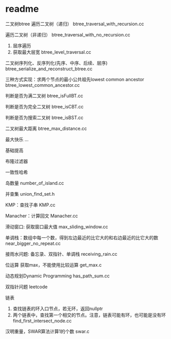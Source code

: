 # readme   

二叉树btree
  遍历二叉树（递归）
  btree_traversal_with_recursion.cc     

  遍历二叉树（非递归）
  btree_traversal_with_no_recursion.cc

  1. 层序遍历
  2. 获取最大层宽
  btree_level_traversal.cc
  
  二叉树序列化、反序列化(先序、中序、后续、层序)
  btree_serialize_and_reconstruct_btree.cc

  三种方式实现：求两个节点的最小公共祖先lowest common ancestor
  btree_lowest_common_ancestor.cc

  判断是否为满二叉树
  btree_isFullBT.cc

  判断是否为完全二叉树
  btree_isCBT.cc

  判断是否为搜索二叉树
  btree_isBST.cc

  二叉树最大距离
  btree_max_distance.cc

  最大快乐
  ...





基础提高

  布隆过滤器

  一致性哈希

  岛数量
  number_of_island.cc

  并查集
  union_find_set.h

  KMP：查找子串
  KMP.cc

  Manacher：计算回文
  Manacher.cc

  滑动窗口: 获取窗口最大值
  max_sliding_window.cc

  单调栈：数组中每一个数，得到左边最近的比它大的和右边最近的比它大的数
  near_bigger_no_repeat.cc

  接雨水问题: 备忘录、双指针、单调栈
  receiving_rain.cc

位运算
  获取max，不能使用比较运算
  get_max.c

动态规划Dynamic Programming
  has_path_sum.cc

双指针问题
  leetcode
  
  链表
  1. 查找链表的环入口节点，若无环，返回nullptr
  2. 两个链表中，查找第一个相交的节点。注意，链表可能有环，也可能是没有环
  find_first_intersect_node.cc


汉明重量，SWAR算法计算1的个数
swar.c

